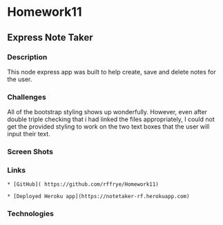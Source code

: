 # Homework11
## Express Note Taker

### Description

This node express app was built to help create, save and delete notes for the user.   

### Challenges

All of the bootstrap styling shows up wonderfully.  However, even after double triple checking that i had linked the files appropriately, I could not get the provided styling to work on the two text boxes that the user will input their text.  

### Screen Shots 

### Links

    * [GitHub]( https://github.com/rffrye/Homework11)

    * [Deployed Heroku app](https://notetaker-rf.herokuapp.com)

### Technologies 




